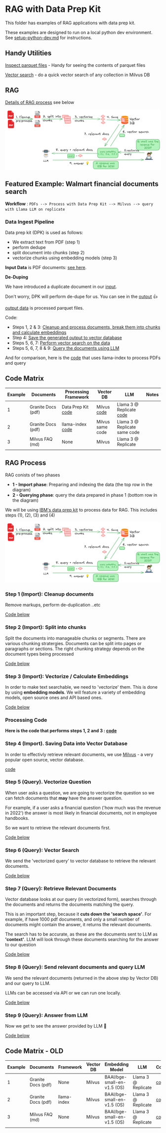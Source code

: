 # RAG with Data Prep Kit



This folder has examples of RAG applications with data prep kit.

These examples are designed to run on a local python dev environment.  See [setup-python-dev.md](../setup-python-dev-env.md) for instructions.


## Handy Utilities

[Inspect parquet files](./utils_inspect_parquet.ipynb) - Handy for seeing the contents of parquet files

[Vector search](./vector_search.ipynb) - do a quick vector search of any collection in Milvus DB

## RAG

[Details of RAG process](#rag-process) see below

![](../media/rag-overview-2.png)


## Featured Example: Walmart financial documents search

**Workflow** : 
`PDFs --> Process with Data Prep Kit --> Milvus --> query with Llama LLM on replicate`

### Data Ingest Pipeline

Data prep kit (DPK) is used as follows:

- We extract text from PDF (step 1)
- perform dedupe 
- split document into chunks (step 2)
- vectorize chunks using embedding models (step 3)


**Input Data** is PDF documents: [see here](data/walmart-reports-1/input/).  

**De-Duping**

We have introduced a duplicate document in our [input](data/walmart-reports-1/input/).  

Don't worry, DPK will perform de-dupe for us.  You can see in the [output](data/walmart-reports-1/output_final/) 👍

[output data](rag/data/walmart-reports-1/output_final/) is processed parquet files.

Code:

- Steps 1, 2 & 3: [Cleanup and process documents, break them into chunks and calculate embeddings](rag_4_walmart_A_dataprepkit_process.md)
- Step 4: [Save the generated output to vector database](./rag_4_walmart_B_load_data_into_milvus.ipynb)
- Steps 5, 6, 7: [Perform vector search on the data](./rag_4_walmart_C_vector_search.ipynb)
- Steps 5, 6, 7, 8 & 9: [Query the documents using LLM](./rag_4_walmart_D_dataprepkit_query_llama_replicate.ipynb)

And for comparison, here is the [code](rag_4_walmart_E_llamaindex_milvus_llama_replicate.ipynb) that uses llama-index to process PDFs and query

## Code Matrix

| Example | Documents          | Processing Framework                                                          | Vector DB                                                          | LLM                                                                              | Notes |
|---------|--------------------|-------------------------------------------------------------------------------|--------------------------------------------------------------------|----------------------------------------------------------------------------------|-------|
| 1       | Granite Docs (pdf) | Data Prep Kit <br> [code](rag_1_granitedocs_A_dataprepkit_process_data.ipynb) | Milvus <br>[code](rag_1_granitedocs_B_load_data_into_milvus.ipynb) | Llama 3 @ Replicate <br> [code](rag_1_granitedocs_C_query_llama_replicate.ipynb) |       |
| 2       | Granite Docs (pdf) | llama-index <br>[code](rag_2_granitedocs_llamaindex_llama_replicate.ipynb)    | Milvus <br> same code                                              | Llama 3 @ Replicate <br> same code                                               |       |
| 3       | Milvus FAQ (md)    | None                                                                          | Milvus                                                             | Llama 3 @ Replicate                                                              |       |
|         |                    |                                                                               |                                                                    |                                                                                  |       |



## RAG Process

RAG conists of two phases

- **1 - Import phase**:  Preparing and indexing the data  (the top row in the diagram)
- **2 - Querying phase**: query the data prepared in phase 1  (bottom row in the  diagram)

We will be using [IBM's data prep kit](https://github.com/IBM/data-prep-kit) to process data for RAG.  This includes steps (1), (2), (3) and (4)

![](../media/rag-overview-2.png)


### Step 1 (Import): Cleanup documents

Remove markups, perform de-duplication ..etc

[Code below](#processing-code)

### Step 2 (Import): Split into chunks

Split the documents into manageable chunks or segments. There are various chunking stratergies.  Documents can be split into pages or paragraphs or sections.  The right chunking strategy depends on the document types being processed

[Code below](#processing-code)


### Step 3 (Import): Vectorize / Calculate Embeddings

In order to make text searchable, we need to 'vectorize' them.  This is done by using **embedding models**.  We will feature a variety of embedding models, open source ones and API based ones.

[Code below](#processing-code)


### Processing Code

**Here is the code that performs steps 1, 2 and 3 : [code](rag_1_A_dataprepkit_process_data.ipynb)**

### Step 4 (Import). Saving Data into Vector Database

In order to effectivly retrieve relevant documents, we use [Milvus](https://milvus.io/) - a very popular open source, vector database.

[code](rag_1_B_dataprepkit_load_data_into_milvus.ipynb)

### Step 5 (Query). Vectorize Question 

When user asks a question, we are going to vectorize the question so we can fetch documents that **may** have the answer question.

For example, if a user asks a financial question ('how much was the revenue in 2022') the answer is most likely in financial documents, not in employee handbooks.

So we want to retrieve the relevant documents first.

[Code below](#rag-query-code)


### Step 6 (Query): Vector Search

We send the 'vectorized query' to vector database to retrieve the relevant documents.

[Code below](#rag-query-code)

### Step 7 (Query): Retrieve Relevant Documents

Vector database looks at our query (in vectorized form), searches through the documents and returns the documents matching the query.

This is an important step, because it **cuts down the 'search space'**.  For example, if have 1000 pdf documents, and only a small number of documents might contain the answer, it returns the relevant documents.

The search has to be accurate, as these are the documents sent to LLM as **'context'**.  LLM will look through these documents searching for the answer to our question

[Code below](#rag-query-code)

### Step 8 (Query): Send relevant documents and query LLM

We send the relevant documents (returned in the above step by Vector DB) and our query to LLM.

LLMs can be accessed via API or we can run one locally.

[Code below](#rag-query-code)

### Step 9 (Query): Answer from LLM

Now we get to see the answer provided by LLM 👏

[Code below](#rag-query-code)

## Code Matrix - OLD

| Example | Documents          | Framework   | Vector DB | Embedding Model             | LLM                 | Code                                                    | Notes                |
|---------|--------------------|-------------|-----------|-----------------------------|---------------------|---------------------------------------------------------|----------------------|
| 1       | Granite Docs (pdf) | None        | Milvus    | BAAI/bge-small-en-v1.5 (OS) | Llama 3 @ Replicate | [code](rag_1_C_dataprepkit_query_llama_replicate.ipynb) | Need REPLICATE TOKEN |
| 2       | Granite Docs (pdf) | llama-index | Milvus    | BAAI/bge-small-en-v1.5 (OS) | Llama 3 @ Replicate | [code](rag_2_llamaindex_milvus_llama_replicate.ipynb)   | Need REPLICATE TOKEN |
| 3       | Milvus FAQ (md)    | None        | Milvus    | BAAI/bge-small-en-v1.5 (OS) | Llama 3 @ Replicate | [code](rag_3_milvus_llama_replicate.ipynb)              | Need REPLICATE TOKEN |
|         |                    |             |           |                             |                     |                                                         |                      |